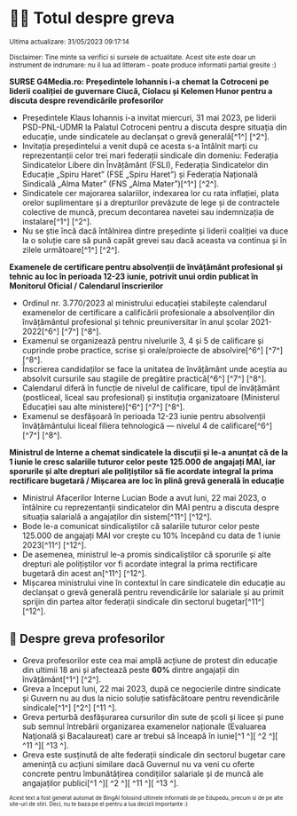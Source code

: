 # 👩‍🏫 Totul despre greva
<sub>Ultima actualizare: 31/05/2023 09:17:14</sub>

<sub>Disclaimer: Tine minte sa verifici si sursele de actualitate. Acest site este doar un instrument de indrumare: nu il lua ad litteram - poate produce informatii partial gresite :)</sub>

**SURSE G4Media.ro: Președintele Iohannis i-a chemat la Cotroceni pe liderii coaliției de guvernare Ciucă, Ciolacu și Kelemen Hunor pentru a discuta despre revendicările profesorilor**

- Președintele Klaus Iohannis i-a invitat miercuri, 31 mai 2023, pe liderii PSD-PNL-UDMR la Palatul Cotroceni pentru a discuta despre situația din educație, unde sindicatele au declanșat o grevă generală[^1^] [^2^].
- Invitația președintelui a venit după ce acesta s-a întâlnit marți cu reprezentanții celor trei mari federații sindicale din domeniu: Federația Sindicatelor Libere din Învățământ (FSLI), Federația Sindicatelor din Educație „Spiru Haret” (FSE „Spiru Haret”) și Federația Națională Sindicală „Alma Mater” (FNS „Alma Mater”)[^1^] [^2^].
- Sindicatele cer majorarea salariilor, indexarea lor cu rata inflației, plata orelor suplimentare și a drepturilor prevăzute de lege și de contractele colective de muncă, precum decontarea navetei sau indemnizația de instalare[^1^] [^2^].
- Nu se știe încă dacă întâlnirea dintre președinte și liderii coaliției va duce la o soluție care să pună capăt grevei sau dacă aceasta va continua și în zilele următoare[^1^] [^2^].

**Examenele de certificare pentru absolvenții de învățământ profesional și tehnic au loc în perioada 12-23 iunie, potrivit unui ordin publicat în Monitorul Oficial / Calendarul înscrierilor**

- Ordinul nr. 3.770/2023 al ministrului educației stabilește calendarul examenelor de certificare a calificării profesionale a absolvenților din învățământul profesional și tehnic preuniversitar în anul școlar 2021-2022[^6^] [^7^] [^8^].
- Examenul se organizează pentru nivelurile 3, 4 și 5 de calificare și cuprinde probe practice, scrise și orale/proiecte de absolvire[^6^] [^7^] [^8^].
- Înscrierea candidaților se face la unitatea de învățământ unde aceștia au absolvit cursurile sau stagiile de pregătire practică[^6^] [^7^] [^8^].
- Calendarul diferă în funcție de nivelul de calificare, tipul de învățământ (postliceal, liceal sau profesional) și instituția organizatoare (Ministerul Educației sau alte ministere)[^6^] [^7^] [^8^].
- Examenul se desfășoară în perioada 12-23 iunie pentru absolvenții învățământului liceal filiera tehnologică — nivelul 4 de calificare[^6^] [^7^] [^8^].

**Ministrul de Interne a chemat sindicatele la discuții și le-a anunțat că de la 1 iunie le cresc salariile tuturor celor peste 125.000 de angajați MAI, iar sporurile și alte drepturi ale polițiștilor să fie acordate integral la prima rectificare bugetară / Mișcarea are loc în plină grevă generală în educație**

- Ministrul Afacerilor Interne Lucian Bode a avut luni, 22 mai 2023, o întâlnire cu reprezentanții sindicatelor din MAI pentru a discuta despre situația salarială a angajaților din sistem[^11^] [^12^].
- Bode le-a comunicat sindicaliștilor că salariile tuturor celor peste 125.000 de angajați MAI vor crește cu 10% începând cu data de 1 iunie 2023[^11^] [^12^].
- De asemenea, ministrul le-a promis sindicaliștilor că sporurile și alte drepturi ale polițiștilor vor fi acordate integral la prima rectificare bugetară din acest an[^11^] [^12^].
- Mișcarea ministrului vine în contextul în care sindicatele din educație au declanșat o grevă generală pentru revendicările lor salariale și au primit sprijin din partea altor federații sindicale din sectorul bugetar[^11^] [^12^].

## 🏫 Despre greva profesorilor

- Greva profesorilor este cea mai amplă acțiune de protest din educație din ultimii 18 ani și afectează peste **60%** dintre angajații din învățământ[^1^] [^2^].
- Greva a început luni, 22 mai 2023, după ce negocierile dintre sindicate și Guvern nu au dus la nicio soluție satisfăcătoare pentru revendicările sindicale[^1^] [^2^] [^11 ^].
- Greva perturbă desfășurarea cursurilor din sute de școli și licee și pune sub semnul întrebării organizarea examenelor naționale (Evaluarea Naţională şi Bacalaureat) care ar trebui să înceapă în iunie[^1 ^][ ^2 ^][ ^11 ^][ ^13 ^].
- Greva este susținută de alte federații sindicale din sectorul bugetar care amenință cu acțiuni similare dacă Guvernul nu va veni cu oferte concrete pentru îmbunătățirea condițiilor salariale și de muncă ale angajaților publici[^1 ^][ ^2 ^][ ^11 ^][ ^13 ^].


<sub><sub>Acest text a fost generat automat de BingAI folosind ultimele informatii de pe Edupedu, precum si de pe alte site-uri de stiri. Deci, nu te baza pe el pentru a lua decizii importante :)</sub></sub>
